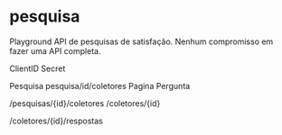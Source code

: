 # pesquisa
Playground API de pesquisas de satisfação. Nenhum compromisso em fazer uma API completa.

ClientID
Secret

Pesquisa
    pesquisa/id/coletores
Pagina
Pergunta


/pesquisas/{id}/coletores
/coletores/{id}


/coletores/{id}/respostas

